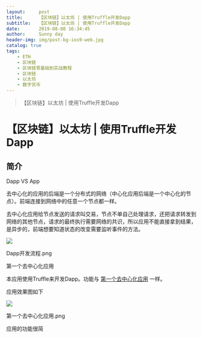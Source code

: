 ```yaml
---
layout:     post
title:      【区块链】以太坊 | 使用Truffle开发Dapp
subtitle:   【区块链】以太坊 | 使用Truffle开发Dapp
date:       2019-08-08 16:34:45
author:     Sunny day
header-img: img/post-bg-ios9-web.jpg
catalog: true
tags:
    - ETH
    - 区块链
    - 区块链零基础到实战教程
    - 区块链
    - 以太坊
    - 数字货币
---
```


>【区块链】以太坊 | 使用Truffle开发Dapp

# 【区块链】以太坊 | 使用Truffle开发Dapp


## 简介

Dapp VS App

去中心化的应用的后端是一个分布式的网络（中心化应用后端是一个中心化的节点）。前端连接到网络中的任意一个节点都一样。

去中心化应用给节点发送的请求叫交易，节点不单自己处理请求，还把请求转发到网络的其他节点，请求的最终执行需要网络的共识，所以应用不能直接拿到结果，是异步的，前端想要知道状态的改变需要监听事件的方法。

![](https://imgconvert.csdnimg.cn/aHR0cHM6Ly91cGxvYWQtaW1hZ2VzLmppYW5zaHUuaW8vdXBsb2FkX2ltYWdlcy82ODYwNzYxLTA3ZWY1YzJiNDI0YzdmMmMucG5nP2ltYWdlTW9ncjIvYXV0by1vcmllbnQvc3RyaXAlN0NpbWFnZVZpZXcyLzIvdy85MDAvZm9ybWF0L3dlYnA)

Dapp开发流程.png

第一个去中心化应用

本应用使用Truffle来开发Dapp。功能与 [第一个去中心化应用](http://www.blockchant.cn/tutorial/detail/212 "第一个去中心化应用") 一样。

应用效果图如下

![](https://imgconvert.csdnimg.cn/aHR0cHM6Ly91cGxvYWQtaW1hZ2VzLmppYW5zaHUuaW8vdXBsb2FkX2ltYWdlcy82ODYwNzYxLTY3MjQ3NzgwOGRkYzk2MTQucG5nP2ltYWdlTW9ncjIvYXV0by1vcmllbnQvc3RyaXAlN0NpbWFnZVZpZXcyLzIvdy82MjAvZm9ybWF0L3dlYnA)

第一个去中心化应用.png

应用的功能很简

